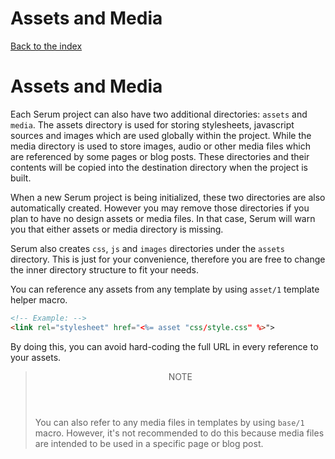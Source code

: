 # Assets and Media

[Back to the index](%pages:docs/index)

# Assets and Media

Each Serum project can also have two additional directories: `assets` and
`media`. The assets directory is used for storing stylesheets, javascript
sources and images which are used globally within the project. While the media
directory is used to store images, audio or other media files which are
referenced by some pages or blog posts. These directories and their contents
will be copied into the destination directory when the project is built.

When a new Serum project is being initialized, these two directories are also
automatically created. However you may remove those directories if you plan to
have no design assets or media files. In that case, Serum will warn you that
either assets or media directory is missing.

Serum also creates `css`, `js` and `images` directories under the `assets`
directory. This is just for your convenience, therefore you are free to change
the inner directory structure to fit your needs.

You can reference any assets from any template by using `asset/1` template
helper macro.

```html
<!-- Example: -->
<link rel="stylesheet" href="<%= asset "css/style.css" %>">
```

By doing this, you can avoid hard-coding the full URL in every reference to
your assets.

<blockquote class="note">
  <header>NOTE</header>
  <p>You can also refer to any media files in templates by using
  <code>base/1</code> macro. However, it's not recommended to do this because
  media files are intended to be used in a specific page or blog post.</p>
</blockquote>
